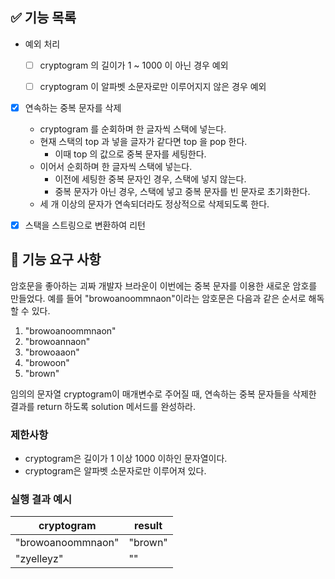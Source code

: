 ## ✅ 기능 목록

- 예외 처리
    - [ ] cryptogram 의 길이가 1 ~ 1000 이 아닌 경우 예외
    - [ ] cryptogram 이 알파벳 소문자로만 이루어지지 않은 경우 예외


- [x] 연속하는 중복 문자를 삭제
    - cryptogram 를 순회하며 한 글자씩 스택에 넣는다.
    - 현재 스택의 top 과 넣을 글자가 같다면 top 을 pop 한다.
        - 이때 top 의 값으로 중복 문자를 세팅한다.
    - 이어서 순회하며 한 글자씩 스택에 넣는다.
        - 이전에 세팅한 중복 문자인 경우, 스택에 넣지 않는다.
        - 중복 문자가 아닌 경우, 스택에 넣고 중복 문자를 빈 문자로 초기화한다.
    - 세 개 이상의 문자가 연속되더라도 정상적으로 삭제되도록 한다.

- [x] 스택을 스트링으로 변환하여 리턴

## 🚀 기능 요구 사항

암호문을 좋아하는 괴짜 개발자 브라운이 이번에는 중복 문자를 이용한 새로운 암호를 만들었다. 예를 들어 "browoanoommnaon"이라는 암호문은 다음과 같은 순서로 해독할 수 있다.

1. "browoanoommnaon"
2. "browoannaon"
3. "browoaaon"
4. "browoon"
5. "brown"

임의의 문자열 cryptogram이 매개변수로 주어질 때, 연속하는 중복 문자들을 삭제한 결과를 return 하도록 solution 메서드를 완성하라.

### 제한사항

- cryptogram은 길이가 1 이상 1000 이하인 문자열이다.
- cryptogram은 알파벳 소문자로만 이루어져 있다.

### 실행 결과 예시

| cryptogram | result |
| --- | --- |
| "browoanoommnaon" | "brown" |
| "zyelleyz" | "" |
